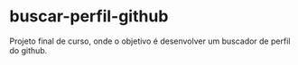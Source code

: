 # buscar-perfil-github
Projeto final de curso, onde o objetivo é desenvolver um buscador de perfil do github.
